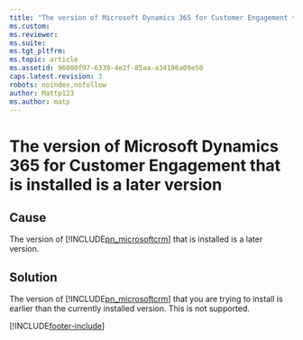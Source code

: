 ```yaml
---
title: "The version of Microsoft Dynamics 365 for Customer Engagement that is installed is a later version | Microsoft Docs"
ms.custom: 
ms.reviewer: 
ms.suite: 
ms.tgt_pltfrm: 
ms.topic: article
ms.assetid: 96080f97-6339-4e2f-85aa-a34196a09e50
caps.latest.revision: 3
robots: noindex,nofollow
author: Mattp123
ms.author: matp
---
```

# The version of Microsoft Dynamics 365 for Customer Engagement that is installed is a later version

## Cause
  
 The version of [!INCLUDE[pn_microsoftcrm](../includes/pn-microsoftcrm.md)] that is installed is a later version.  
  
## Solution
  
 The version of [!INCLUDE[pn_microsoftcrm](../includes/pn-microsoftcrm.md)] that you are trying to install is earlier than the currently installed version. This is not supported.



[!INCLUDE[footer-include](../../../includes/footer-banner.md)]